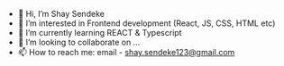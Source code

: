 - 👋 Hi, I’m Shay Sendeke
- 👀 I’m interested in Frontend development (React, JS, CSS, HTML etc)
- 🌱 I’m currently learning REACT & Typescript
- 💞️ I’m looking to collaborate on ...
- 📫 How to reach me: email - shay.sendeke123@gmail.com

<!---
shaysendeke/shaysendeke is a ✨ special ✨ repository because its `README.md` (this file) appears on your GitHub profile.
You can click the Preview link to take a look at your changes.
--->
